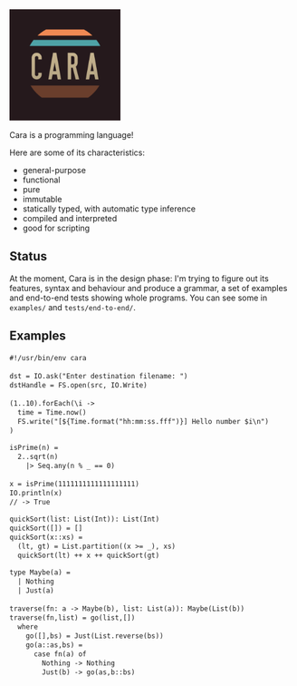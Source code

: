 <img alt="Cara logo" src="https://github.com/cara-lang/compiler/raw/main/assets/logo.svg" width="196" height="196" />

Cara is a programming language!

Here are some of its characteristics:

* general-purpose
* functional
* pure
* immutable
* statically typed, with automatic type inference
* compiled and interpreted
* good for scripting

## Status

At the moment, Cara is in the design phase: I'm trying to figure out its features, syntax and behaviour and produce a grammar, a set of examples and end-to-end tests showing whole programs. You can see some in `examples/` and `tests/end-to-end/`.

## Examples

```cara
#!/usr/bin/env cara

dst = IO.ask("Enter destination filename: ")
dstHandle = FS.open(src, IO.Write)

(1..10).forEach(\i -> 
  time = Time.now()
  FS.write("[${Time.format("hh:mm:ss.fff")}] Hello number $i\n")
)
```

```cara
isPrime(n) =
  2..sqrt(n)
    |> Seq.any(n % _ == 0)

x = isPrime(1111111111111111111)
IO.println(x)
// -> True
```

```cara
quickSort(list: List(Int)): List(Int)
quickSort([]) = []
quickSort(x::xs) =
  (lt, gt) = List.partition((x >= _), xs)
  quickSort(lt) ++ x ++ quickSort(gt)
```

```cara
type Maybe(a) =
  | Nothing
  | Just(a)

traverse(fn: a -> Maybe(b), list: List(a)): Maybe(List(b))
traverse(fn,list) = go(list,[])
  where
    go([],bs) = Just(List.reverse(bs))
    go(a::as,bs) = 
      case fn(a) of
        Nothing -> Nothing
        Just(b) -> go(as,b::bs)
```
